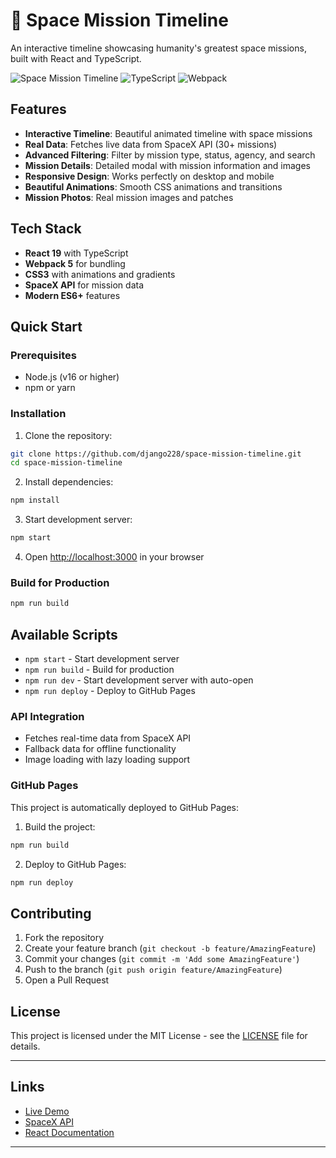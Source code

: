 # 🚀 Space Mission Timeline

An interactive timeline showcasing humanity's greatest space missions, built with React and TypeScript.

![Space Mission Timeline](https://img.shields.io/badge/React-19.1.1-blue)
![TypeScript](https://img.shields.io/badge/TypeScript-5.5.3-blue)
![Webpack](https://img.shields.io/badge/Webpack-5.101.0-blue)

## Features

- **Interactive Timeline**: Beautiful animated timeline with space missions
- **Real Data**: Fetches live data from SpaceX API (30+ missions)
- **Advanced Filtering**: Filter by mission type, status, agency, and search
- **Mission Details**: Detailed modal with mission information and images
- **Responsive Design**: Works perfectly on desktop and mobile
- **Beautiful Animations**: Smooth CSS animations and transitions
- **Mission Photos**: Real mission images and patches

## Tech Stack

- **React 19** with TypeScript
- **Webpack 5** for bundling
- **CSS3** with animations and gradients
- **SpaceX API** for mission data
- **Modern ES6+** features

## Quick Start

### Prerequisites
- Node.js (v16 or higher)
- npm or yarn

### Installation

1. Clone the repository:
```bash
git clone https://github.com/django228/space-mission-timeline.git
cd space-mission-timeline
```

2. Install dependencies:
```bash
npm install
```

3. Start development server:
```bash
npm start
```

4. Open [http://localhost:3000](http://localhost:3000) in your browser

### Build for Production

```bash
npm run build
```

## Available Scripts

- `npm start` - Start development server
- `npm run build` - Build for production
- `npm run dev` - Start development server with auto-open
- `npm run deploy` - Deploy to GitHub Pages

### API Integration
- Fetches real-time data from SpaceX API
- Fallback data for offline functionality
- Image loading with lazy loading support

### GitHub Pages
This project is automatically deployed to GitHub Pages:

1. Build the project:
```bash
npm run build
```

2. Deploy to GitHub Pages:
```bash
npm run deploy
```

## Contributing

1. Fork the repository
2. Create your feature branch (`git checkout -b feature/AmazingFeature`)
3. Commit your changes (`git commit -m 'Add some AmazingFeature'`)
4. Push to the branch (`git push origin feature/AmazingFeature`)
5. Open a Pull Request

## License

This project is licensed under the MIT License - see the [LICENSE](LICENSE) file for details.

---

## Links

- [Live Demo](https://django228.github.io/space-mission-timeline)
- [SpaceX API](https://api.spacexdata.com)
- [React Documentation](https://react.dev)

---
